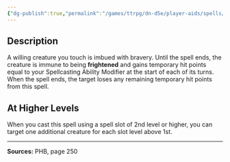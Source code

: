 ```yaml
---
{"dg-publish":true,"permalink":"/games/ttrpg/dn-d5e/player-aids/spells/level-1/heroism/","tags":["TTRPG/DND/5e","verbal","somatic","concentration","Spell"],"noteIcon":""}
---
```



## Description
A willing creature you touch is imbued with bravery.
Until the spell ends, the creature is immune to being **frightened** and gains temporary hit points equal to your Spellcasting Ability Modifier at the start of each of its turns.
When the spell ends, the target loses any remaining temporary hit points from this spell.

## At Higher Levels
When you cast this spell using a spell slot of 2nd level or higher, you can target one additional creature for each slot level above 1st.

---

**Sources:** PHB, page 250
